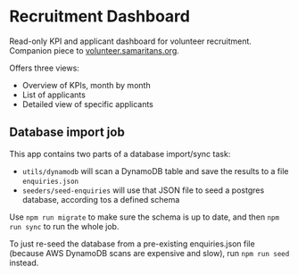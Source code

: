 Recruitment Dashboard
=====================

Read-only KPI and applicant dashboard for volunteer recruitment. Companion piece to [volunteer.samaritans.org](https://volunteer.samaritans.org).

Offers three views:

- Overview of KPIs, month by month
- List of applicants
- Detailed view of specific applicants

Database import job
-------------------

This app contains two parts of a database import/sync task:

- `utils/dynamodb` will scan a DynamoDB table and save the results to a file `enquiries.json`
- `seeders/seed-enquiries` will use that JSON file to seed a postgres database, according tos a defined schema

Use `npm run migrate` to make sure the schema is up to date, and then `npm run sync` to run the whole job.

To just re-seed the database from a pre-existing enquiries.json file (because AWS DynamoDB scans are expensive and slow), run `npm run seed` instead.